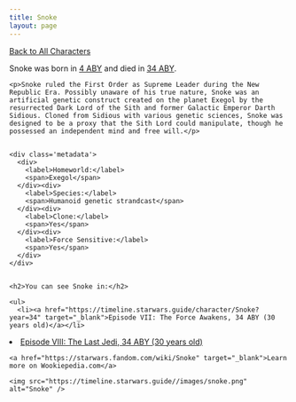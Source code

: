 ```yaml
---
title: Snoke
layout: page
---
```

<a href="/character" class="smaller">Back to All Characters</a>

<div class="container">
  <div class="col-10">
    <p>
    Snoke     was born in <a href="https://timeline.starwars.guide/character/Snoke?year=4" target="_blank">4 ABY</a> and died in <a href="https://timeline.starwars.guide/character/Snoke?year=34" target="_blank">34 ABY</a>.        
    </p>

    <p>Snoke ruled the First Order as Supreme Leader during the New Republic Era. Possibly unaware of his true nature, Snoke was an artificial genetic construct created on the planet Exegol by the resurrected Dark Lord of the Sith and former Galactic Emperor Darth Sidious. Cloned from Sidious with various genetic sciences, Snoke was designed to be a proxy that the Sith Lord could manipulate, though he possessed an independent mind and free will.</p>


    <div class='metadata'>
      <div>
        <label>Homeworld:</label>
        <span>Exegol</span>
      </div><div>
        <label>Species:</label>
        <span>Humanoid genetic strandcast</span>
      </div><div>
        <label>Clone:</label>
        <span>Yes</span>
      </div><div>
        <label>Force Sensitive:</label>
        <span>Yes</span>
      </div>
    </div>


    <h2>You can see Snoke in:</h2>

    <ul>
      <li><a href="https://timeline.starwars.guide/character/Snoke?year=34" target="_blank">Episode VII: The Force Awakens, 34 ABY (30 years old)</a></li>
  <li><a href="https://timeline.starwars.guide/character/Snoke?year=34" target="_blank">Episode VIII: The Last Jedi, 34 ABY (30 years old)</a></li>
    </ul>

    <a href="https://starwars.fandom.com/wiki/Snoke" target="_blank">Learn more on Wookiepedia.com</a>
  </div>
  <div class="character_image col-2">
    
    <img src="https://timeline.starwars.guide//images/snoke.png" alt="Snoke" />
  </div>
</div>
